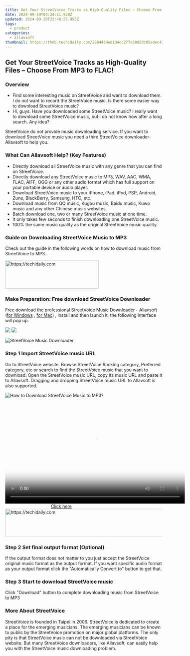 ```yaml
---
title: Get Your StreetVoice Tracks as High-Quality Files – Choose From MP3 to FLAC!
date: 2024-09-19T04:24:11.928Z
updated: 2024-09-20T22:48:55.993Z
tags:
  - product
categories:
  - allavsoft
thumbnail: https://thmb.techidaily.com/28b4424e01d4cc277a30d2dc85adec4230b241c9e861b58d7c8b2fd02e294cb8.jpg
---
```


## Get Your StreetVoice Tracks as High-Quality Files – Choose From MP3 to FLAC!

### Overview

* Find some interesting music on StreetVoice and want to download them. I do not want to record the StreetVoice music. Is there some easier way to download StreetVoice music?
* Hi, guys. Have you downloaded some StreetVoice music? I really want to download some StreetVoice music, but I do not know how after a long search. Any idea?

StreetVoice do not provide music downloading service. If you want to download StreetVoice music you need a third StreetVoice downloader- Allavsoft to help you.

### What Can Allavsoft Help? (Key Features)

* Directly download all StreetVoice music with any genre that you can find on StreetVoice.
* Directly download any StreetVoice music to MP3, WAV, AAC, WMA, FLAC, AIFF, OGG or any other audio format which has full support on your portable device or audio player.
* Download StreetVoice music to your iPhone, iPad, iPod, PSP, Android, Zune, BlackBerry, Samsung, HTC, etc.
* Download music from QQ music, Kugou music, Baidu music, Kuwo music and any other Chinese music websites.
* Batch download one, two or many StreetVoice music at one time.
* It only takes few seconds to finish downloading one StreetVoice music.
* 100% the same music quality as the original StreetVoice music quality.

### Guide on Downloading StreetVoice Music to MP3

Check out the guide in the following words on how to download music from StreetVoice to MP3.

<!-- affiliate ads begin -->
<a href="https://aligracehair.sjv.io/c/5597632/2135399/19272" target="_top" id="2135399">
  <img src="//a.impactradius-go.com/display-ad/19272-2135399" border="0" alt="https://techidaily.com" width="300" height="90"/>
</a>
<img height="0" width="0" src="https://aligracehair.sjv.io/i/5597632/2135399/19272" style="position:absolute;visibility:hidden;" border="0" />
<!-- affiliate ads end -->

### Make Preparation: Free download StreetVoice Downloader

Free download the professional StreetVoice Music Downloader - Allavsoft ([for Windows](https://tools.techidaily.com/allavsoft/products/) , [for Mac](https://tools.techidaily.com/allavsoft/products/)) , install and then launch it, the following interface will pop up.

[![](https://www.allavsoft.com/how-to/../images/how-to/free-download-win.jpg)](https://tools.techidaily.com/allavsoft/products/) [![](https://www.allavsoft.com/how-to/../images/how-to/free-download-mac.jpg)](https://tools.techidaily.com/allavsoft/products/)

![StreetVoice Music Downloader](https://www.allavsoft.com/how-to/../images/allavsoft/screen-shot-600.jpg)

### Step 1 Import StreetVoice music URL

Go to StreetVoice website. Browse StreetVoice Ranking category, Preferred category, etc or search to find the StreetVoice music that you want to download. Open the StreetVoice music URL, copy its music URL and paste it to Allavsoft. Dragging and dropping StreetVoice music URL to Allavsoft is also supported.

![How to Download StreetVoice Music to MP3?](https://www.allavsoft.com/how-to/../images/how-to/download-rtmp-video/download-rtmp-video.jpg)

<!-- affiliate ads begin -->
<span id="1160850">
					<video width="576" height="324" style="cursor:pointer"
           poster="//a.impactradius-go.com/display-clicktoplayimage/1160850.png"
           onclick="if(!this.playClicked){this.play();this.setAttribute('controls',true);this.playClicked=true;}">
	   <source src="//a.impactradius-go.com/display-ad/14559-1160850">
	   <img src="//a.impactradius-go.com/display-clicktoplayimage/1160850.png" style="border: none; height: 100%; width: 100%; object-fit: contain">
	</video>
	<div style="width:360px;text-align:center"><a href="javascript:window.open(decodeURIComponent('https%3A%2F%2Fpropmoneyinc.pxf.io%2Fc%2F5597632%2F1160850%2F14559'), '_blank');void(0);">Click here</a></div>
</span>
<img height="0" width="0" src="https://imp.pxf.io/i/5597632/1160850/14559" style="position:absolute;visibility:hidden;" border="0" />
<!-- affiliate ads end -->

<!-- affiliate ads begin -->
<a href="https://ursime.pxf.io/c/5597632/2136548/16384" target="_top" id="2136548">
  <img src="//a.impactradius-go.com/display-ad/16384-2136548" border="0" alt="https://techidaily.com" width="728" height="90"/>
</a>
<img height="0" width="0" src="https://ursime.pxf.io/i/5597632/2136548/16384" style="position:absolute;visibility:hidden;" border="0" />
<!-- affiliate ads end -->

### Step 2 Set final output format (Optional)

If the output format does not matter to you just accept the StreetVoice original music format as the output format. If you want specific audio format as your output format click the "Automatically Convert to" button to get that.

### Step 3 Start to download StreetVoice music

Click "Download" button to complete downloading music from StreetVoice to MP3

### More About StreetVoice

StreetVoice is founded in Taipei in 2006\. StreetVoice is dedicated to create a place for the emerging musicians. The emerging musicians can be known to public by the StreetVoice promotion on major global platforms. The only pity is that StreetVoice music can not be downloaded via StreetVoice website. But many StreetVoice downloaders, like Allavsoft, can easily help you with the StreetVoice music downloading problem.

<ins class="adsbygoogle"
     style="display:block"
     data-ad-format="autorelaxed"
     data-ad-client="ca-pub-7571918770474297"
     data-ad-slot="1223367746"></ins>

<ins class="adsbygoogle"
     style="display:block"
     data-ad-client="ca-pub-7571918770474297"
     data-ad-slot="8358498916"
     data-ad-format="auto"
     data-full-width-responsive="true"></ins>



